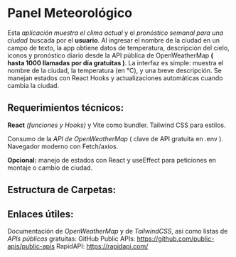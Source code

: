 # Panel Meteorológico

Esta _aplicación muestra el clima actual_ y el _pronóstico semanal para una ciudad_ buscada por el **usuario**.
Al ingresar el nombre de la ciudad en un campo de texto, la app obtiene datos de temperatura, descripción del cielo, iconos y pronóstico diario desde la API pública de OpenWeatherMap **( hasta 1000 llamadas por día gratuitas )**.
La interfaz es simple: muestra el nombre de la ciudad, la temperatura (en °C), y una breve descripción. Se manejan estados con React Hooks y actualizaciones automáticas
cuando cambia la ciudad.

## Requerimientos técnicos:

**React** _(funciones y Hooks)_ y Vite como bundler. Tailwind CSS para estilos.

Consumo de la _API de OpenWeatherMap_ ( clave de API gratuita en .env ).
Navegador moderno con Fetch/axios.

**Opcional:** manejo de estados con React y useEffect para peticiones en montaje o cambio de ciudad.

## Estructura de Carpetas:

<!--

clima-app/
├── public/
├── src/
│    ├── assets/
│    │     └── css/reset.css
│    │     └── js/weatherService.js (data)
│    │     └── image
│    ├── components
│    │     ├── WeatherCard.jsx
│    │     ├── Forecast.jsx
├── App.jsx
├── main.jsx
├── vite.config.js

-->

## Enlaces útiles:

Documentación de _OpenWeatherMap_ y de _TailwindCSS_, así como listas de _APIs públicas_
gratuitas:
GitHub Public APIs: https://github.com/public-apis/public-apis
RapidAPI: https://rapidapi.com/
